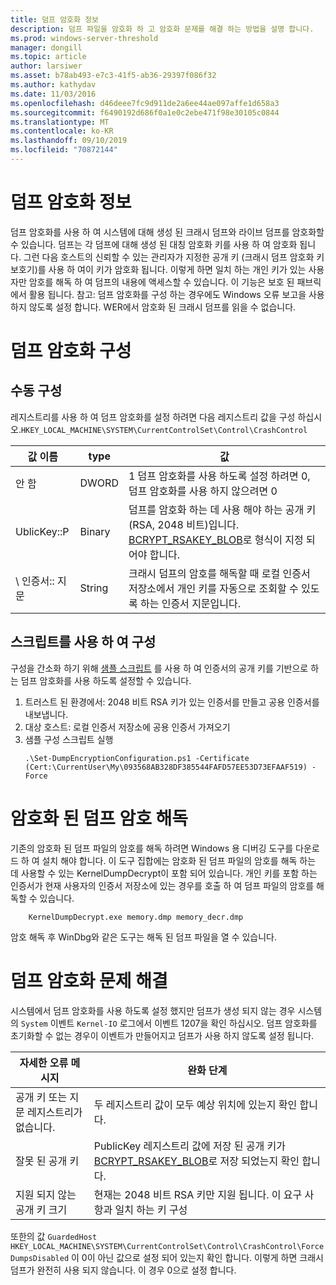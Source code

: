 ```yaml
---
title: 덤프 암호화 정보
description: 덤프 파일을 암호화 하 고 암호화 문제를 해결 하는 방법을 설명 합니다.
ms.prod: windows-server-threshold
manager: dongill
ms.topic: article
author: larsiwer
ms.asset: b78ab493-e7c3-41f5-ab36-29397f086f32
ms.author: kathydav
ms.date: 11/03/2016
ms.openlocfilehash: d46deee7fc9d911de2a6ee44ae097affe1d658a3
ms.sourcegitcommit: f6490192d686f0a1e0c2ebe471f98e30105c0844
ms.translationtype: MT
ms.contentlocale: ko-KR
ms.lasthandoff: 09/10/2019
ms.locfileid: "70872144"
---
```

# <a name="about-dump-encryption"></a>덤프 암호화 정보
덤프 암호화를 사용 하 여 시스템에 대해 생성 된 크래시 덤프와 라이브 덤프를 암호화할 수 있습니다. 덤프는 각 덤프에 대해 생성 된 대칭 암호화 키를 사용 하 여 암호화 됩니다. 그런 다음 호스트의 신뢰할 수 있는 관리자가 지정한 공개 키 (크래시 덤프 암호화 키 보호기)를 사용 하 여이 키가 암호화 됩니다. 이렇게 하면 일치 하는 개인 키가 있는 사용자만 암호를 해독 하 여 덤프의 내용에 액세스할 수 있습니다. 이 기능은 보호 된 패브릭에서 활용 됩니다.
참고: 덤프 암호화를 구성 하는 경우에도 Windows 오류 보고을 사용 하지 않도록 설정 합니다. WER에서 암호화 된 크래시 덤프를 읽을 수 없습니다.

# <a name="configuring-dump-encryption"></a>덤프 암호화 구성
## <a name="manual-configuration"></a>수동 구성
레지스트리를 사용 하 여 덤프 암호화를 설정 하려면 다음 레지스트리 값을 구성 하십시오.`HKEY_LOCAL_MACHINE\SYSTEM\CurrentControlSet\Control\CrashControl`

| 값 이름 | type | 값 |
| ---------- | ---- | ----- |
| 안 함 | DWORD | 1 덤프 암호화를 사용 하도록 설정 하려면 0, 덤프 암호화를 사용 하지 않으려면 0 |
| UblicKey::P | Binary | 덤프를 암호화 하는 데 사용 해야 하는 공개 키 (RSA, 2048 비트)입니다. [BCRYPT_RSAKEY_BLOB](https://msdn.microsoft.com/library/windows/desktop/aa375531(v=vs.85).aspx)로 형식이 지정 되어야 합니다. |
| \ 인증서:: 지문 | String | 크래시 덤프의 암호를 해독할 때 로컬 인증서 저장소에서 개인 키를 자동으로 조회할 수 있도록 하는 인증서 지문입니다. |


## <a name="configuration-using-script"></a>스크립트를 사용 하 여 구성
구성을 간소화 하기 위해 [샘플 스크립트](https://github.com/Microsoft/Virtualization-Documentation/tree/live/hyperv-tools/DumpEncryption) 를 사용 하 여 인증서의 공개 키를 기반으로 하는 덤프 암호화를 사용 하도록 설정할 수 있습니다.

1. 트러스트 된 환경에서: 2048 비트 RSA 키가 있는 인증서를 만들고 공용 인증서를 내보냅니다.
2. 대상 호스트: 로컬 인증서 저장소에 공용 인증서 가져오기
3. 샘플 구성 스크립트 실행 
    ```
    .\Set-DumpEncryptionConfiguration.ps1 -Certificate (Cert:\CurrentUser\My\093568AB328DF385544FAFD57EE53D73EFAAF519) -Force
    ```

# <a name="decrypting-encrypted-dumps"></a>암호화 된 덤프 암호 해독
기존의 암호화 된 덤프 파일의 암호를 해독 하려면 Windows 용 디버깅 도구를 다운로드 하 여 설치 해야 합니다. 이 도구 집합에는 암호화 된 덤프 파일의 암호를 해독 하는 데 사용할 수 있는 KernelDumpDecrypt이 포함 되어 있습니다.
개인 키를 포함 하는 인증서가 현재 사용자의 인증서 저장소에 있는 경우를 호출 하 여 덤프 파일의 암호를 해독할 수 있습니다.

```
    KernelDumpDecrypt.exe memory.dmp memory_decr.dmp
```
암호 해독 후 WinDbg와 같은 도구는 해독 된 덤프 파일을 열 수 있습니다.

# <a name="troubleshooting-dump-encryption"></a>덤프 암호화 문제 해결
시스템에서 덤프 암호화를 사용 하도록 설정 했지만 덤프가 생성 되지 않는 경우 시스템의 `System` 이벤트 `Kernel-IO` 로그에서 이벤트 1207을 확인 하십시오. 덤프 암호화를 초기화할 수 없는 경우이 이벤트가 만들어지고 덤프가 사용 하지 않도록 설정 됩니다.

| 자세한 오류 메시지 | 완화 단계 |
| ---------------------- | ----------------- |
| 공개 키 또는 지문 레지스트리가 없습니다. | 두 레지스트리 값이 모두 예상 위치에 있는지 확인 합니다. |
| 잘못 된 공개 키 | PublicKey 레지스트리 값에 저장 된 공개 키가 [BCRYPT_RSAKEY_BLOB](https://msdn.microsoft.com/library/windows/desktop/aa375531(v=vs.85).aspx)로 저장 되었는지 확인 합니다. |
| 지원 되지 않는 공개 키 크기 | 현재는 2048 비트 RSA 키만 지원 됩니다. 이 요구 사항과 일치 하는 키 구성 |

또한의 값 `GuardedHost` `HKEY_LOCAL_MACHINE\SYSTEM\CurrentControlSet\Control\CrashControl\ForceDumpsDisabled` 이 0이 아닌 값으로 설정 되어 있는지 확인 합니다. 이렇게 하면 크래시 덤프가 완전히 사용 되지 않습니다. 이 경우 0으로 설정 합니다.
